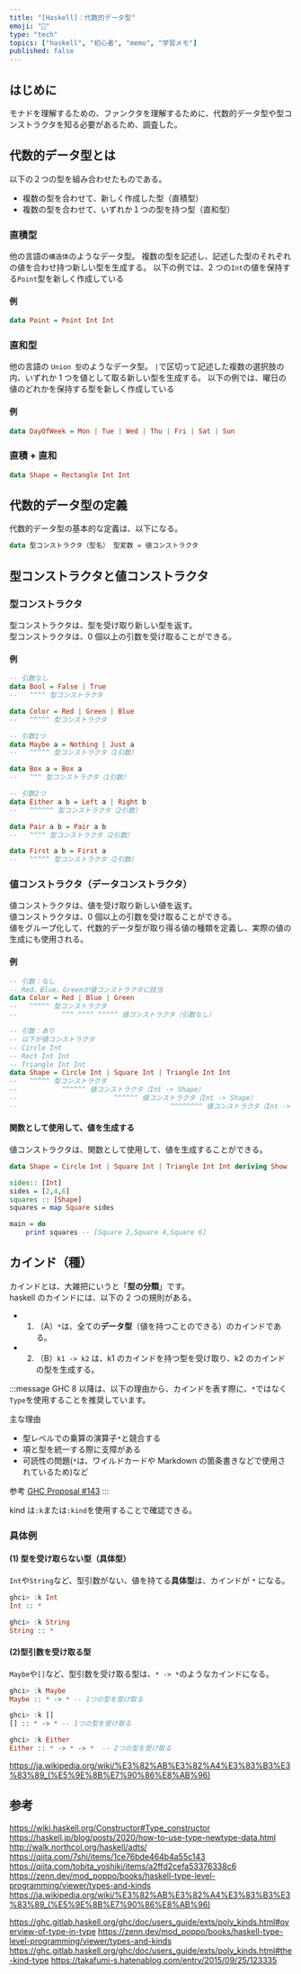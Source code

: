 ```yaml
---
title: "[Haskell]：代数的データ型"
emoji: "📓"
type: "tech"
topics: ["haskell", "初心者", "memo", "学習メモ"]
published: false
---
```


## はじめに

モナドを理解するための、ファンクタを理解するために、代数的データ型や型コンストラクタを知る必要があるため、調査した。

## 代数的データ型とは

以下の２つの型を組み合わせたものである。

- 複数の型を合わせて、新しく作成した型（直積型）
- 複数の型を合わせて、いずれか１つの型を持つ型（直和型）

### 直積型

他の言語の`構造体`のようなデータ型。
複数の型を記述し、記述した型のそれぞれの値を合わせ持つ新しい型を生成する。
以下の例では、2 つの`Int`の値を保持する`Point`型を新しく作成している

#### 例

```haskell
data Point = Point Int Int
```

### 直和型

他の言語の `Union 型`のようなデータ型。
`|`で区切って記述した複数の選択肢の内、いずれか 1 つを値として取る新しい型を生成する。
以下の例では、曜日の値のどれかを保持する型を新しく作成している

#### 例

```haskell
data DayOfWeek = Mon | Tue | Wed | Thu | Fri | Sat | Sun
```

### 直積 + 直和

```haskell
data Shape = Rectangle Int Int
```

## 代数的データ型の定義

代数的データ型の基本的な定義は、以下になる。

```haskell
data 型コンストラクタ（型名） 型変数 = 値コンストラクタ
```

## 型コンストラクタと値コンストラクタ

### 型コンストラクタ

型コンストラクタは、型を受け取り新しい型を返す。  
型コンストラクタは、0 個以上の引数を受け取ることができる。

#### 例

```haskell
-- 引数なし
data Bool = False | True
--   ^^^^ 型コンストラクタ

data Color = Red | Green | Blue
--   ^^^^^ 型コンストラクタ

-- 引数1つ
data Maybe a = Nothing | Just a
--   ^^^^^ 型コンストラクタ（1引数）

data Box a = Box a
--   ^^^ 型コンストラクタ（1引数）

-- 引数2つ
data Either a b = Left a | Right b
--   ^^^^^^ 型コンストラクタ（2引数）

data Pair a b = Pair a b
--   ^^^^ 型コンストラクタ（2引数）

data First a b = First a
--   ^^^^^ 型コンストラクタ（2引数）
```

### 値コンストラクタ（データコンストラクタ）

値コンストラクタは、値を受け取り新しい値を返す。  
値コンストラクタは、0 個以上の引数を受け取ることができる。  
値をグループ化して、代数的データ型が取り得る値の種類を定義し、実際の値の生成にも使用される。

#### 例

```haskell
-- 引数：なし
-- Red、Blue、Greenが値コンストラクタに該当
data Color = Red | Blue | Green
--   ^^^^^ 型コンストラクタ
--           ^^^ ^^^^ ^^^^^ 値コンストラクタ（引数なし）

-- 引数：あり
-- 以下が値コンストラクタ
-- Circle Int
-- Rect Int Int
-- Triangle Int Int
data Shape = Circle Int | Square Int | Triangle Int Int
--   ^^^^^ 型コンストラクタ
--           ^^^^^^ 値コンストラクタ（Int -> Shape）
--                        ^^^^^^ 値コンストラクタ（Int -> Shape）
--                                      ^^^^^^^^ 値コンストラクタ（Int -> Int -> Shape）
```

#### 関数として使用して、値を生成する

値コンストラクタは、関数として使用して、値を生成することができる。

```haskell
data Shape = Circle Int | Square Int | Triangle Int Int deriving Show

sides:: [Int]
sides = [2,4,6]
squares :: [Shape]
squares = map Square sides

main = do
    print squares -- [Square 2,Square 4,Square 6]

```

## カインド（種）

カインドとは、大雑把にいうと「**型の分類**」です。  
haskell のカインドには、以下の 2 つの規則がある。

- 1. （A）`*`は、全ての**データ型**（値を持つことのできる）のカインドである。
- 2. （B）`k1 -> k2` は、k1 のカインドを持つ型を受け取り、k2 のカインドの型を生成する。

:::message
GHC 8 以降は、以下の理由から、カインドを表す際に、`*`ではなく`Type`を使用することを推奨しています。

主な理由

- 型レベルでの乗算の演算子`*`と競合する
- 項と型を統一する際に支障がある
- 可読性の問題(`*`は、ワイルドカードや Markdown の箇条書きなどで使用されているため)など

参考
[GHC Proposal #143](https://ghc-proposals.readthedocs.io/en/latest/proposals/0143-remove-star-kind.html)
:::

kind は`:k`または`:kind`を使用することで確認できる。

### 具体例

#### (1) 型を受け取らない型（具体型）

`Int`や`String`など、型引数がない、値を持てる**具体型**は、カインドが `*` になる。

```haskell
ghci> :k Int
Int :: *

ghci> :k String
String :: *
```

#### (2)型引数を受け取る型

`Maybe`や`[]`など、型引数を受け取る型は、`* -> *`のようなカインドになる。

```haskell
ghci> :k Maybe
Maybe :: * -> * -- 1つの型を受け取る

ghci> :k []
[] :: * -> * -- 1つの型を受け取る

ghci> :k Either
Either :: * -> * -> *  -- 2つの型を受け取る
```

https://ja.wikipedia.org/wiki/%E3%82%AB%E3%82%A4%E3%83%B3%E3%83%89_(%E5%9E%8B%E7%90%86%E8%AB%96)

## 参考

https://wiki.haskell.org/Constructor#Type_constructor
https://haskell.jp/blog/posts/2020/how-to-use-type-newtype-data.html
http://walk.northcol.org/haskell/adts/
https://qiita.com/7shi/items/1ce76bde464b4a55c143
https://qiita.com/tobita_yoshiki/items/a2ffd2cefa53376338c6
https://zenn.dev/mod_poppo/books/haskell-type-level-programming/viewer/types-and-kinds
https://ja.wikipedia.org/wiki/%E3%82%AB%E3%82%A4%E3%83%B3%E3%83%89_(%E5%9E%8B%E7%90%86%E8%AB%96)

https://ghc.gitlab.haskell.org/ghc/doc/users_guide/exts/poly_kinds.html#overview-of-type-in-type
https://zenn.dev/mod_poppo/books/haskell-type-level-programming/viewer/types-and-kinds
https://ghc.gitlab.haskell.org/ghc/doc/users_guide/exts/poly_kinds.html#the-kind-type
https://takafumi-s.hatenablog.com/entry/2015/09/25/123335
